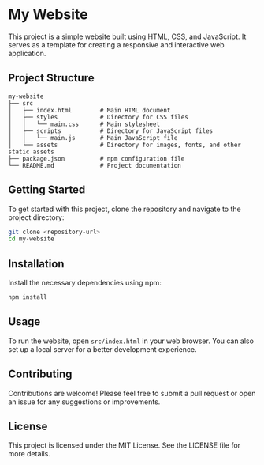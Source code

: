 # My Website

This project is a simple website built using HTML, CSS, and JavaScript. It serves as a template for creating a responsive and interactive web application.

## Project Structure

```
my-website
├── src
│   ├── index.html        # Main HTML document
│   ├── styles            # Directory for CSS files
│   │   └── main.css      # Main stylesheet
│   ├── scripts           # Directory for JavaScript files
│   │   └── main.js       # Main JavaScript file
│   └── assets            # Directory for images, fonts, and other static assets
├── package.json          # npm configuration file
└── README.md             # Project documentation
```

## Getting Started

To get started with this project, clone the repository and navigate to the project directory:

```bash
git clone <repository-url>
cd my-website
```

## Installation

Install the necessary dependencies using npm:

```bash
npm install
```

## Usage

To run the website, open `src/index.html` in your web browser. You can also set up a local server for a better development experience.

## Contributing

Contributions are welcome! Please feel free to submit a pull request or open an issue for any suggestions or improvements.

## License

This project is licensed under the MIT License. See the LICENSE file for more details.